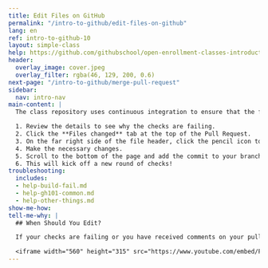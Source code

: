 ```yaml
---
title: Edit Files on GitHub
permalink: "/intro-to-github/edit-files-on-github"
lang: en
ref: intro-to-github-10
layout: simple-class
help: https://github.com/githubschool/open-enrollment-classes-introduction-to-github/issues/new?title=I%20need%20help&body=Describe%20what%20you%20need%20help%20with%20here.&labels=Help%20Wanted
header:
  overlay_image: cover.jpeg
  overlay_filter: rgba(46, 129, 200, 0.6)
next-page: "/intro-to-github/merge-pull-request"
sidebar:
  nav: intro-nav
main-content: |
  The class repository uses continuous integration to ensure that the file you have created meets all of the requirements. If something is wrong, you will see a message stating **Checks have failed**. Here is what you should do:

  1. Review the details to see why the checks are failing.
  2. Click the **Files changed** tab at the top of the Pull Request.
  3. On the far right side of the file header, click the pencil icon to open the web editor.
  4. Make the necessary changes.
  5. Scroll to the bottom of the page and add the commit to your branch.
  6. This will kick off a new round of checks!
troubleshooting:
  includes:
  - help-build-fail.md
  - help-gh101-common.md
  - help-other-things.md
show-me-how: 
tell-me-why: |
  ## When Should You Edit?

  If your checks are failing or you have received comments on your pull request, you may need to make a few changes. This video will show you how:

  <iframe width="560" height="315" src="https://www.youtube.com/embed/F0IvcyTwDt4" frameborder="0" allowfullscreen></iframe>
---
```


